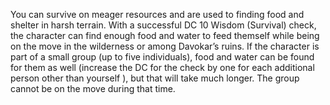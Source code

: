 You can survive on meager resources and are used to finding food and shelter in harsh terrain. With a successful DC 10 Wisdom (Survival) check, the character can find enough food and water to feed themself while being on the move in the wilderness or among Davokar’s ruins. If the character is part of a small group (up to five individuals), food and water can be found for them as well (increase the DC for the check by one for each additional person other than yourself ), but that will take much longer. The group cannot be on the move during that time.